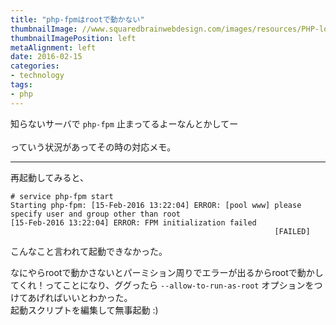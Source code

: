 ```yaml
---
title: "php-fpmはrootで動かない"
thumbnailImage: //www.squaredbrainwebdesign.com/images/resources/PHP-logo.png
thumbnailImagePosition: left
metaAlignment: left
date: 2016-02-15
categories:
- technology
tags:
- php
---
```


知らないサーバで `php-fpm` 止まってるよーなんとかしてー  
<br/>
っていう状況があってその時の対応メモ。

---

再起動してみると、

```
# service php-fpm start
Starting php-fpm: [15-Feb-2016 13:22:04] ERROR: [pool www] please specify user and group other than root
[15-Feb-2016 13:22:04] ERROR: FPM initialization failed
                                                           [FAILED]
```

こんなこと言われて起動できなかった。  
<!--more-->
  
なにやらrootで動かさないとパーミション周りでエラーが出るからrootで動かしてくれ！ってことになり、ググったら `--allow-to-run-as-root` オプションをつけてあげればいいとわかった。  
起動スクリプトを編集して無事起動 :)

